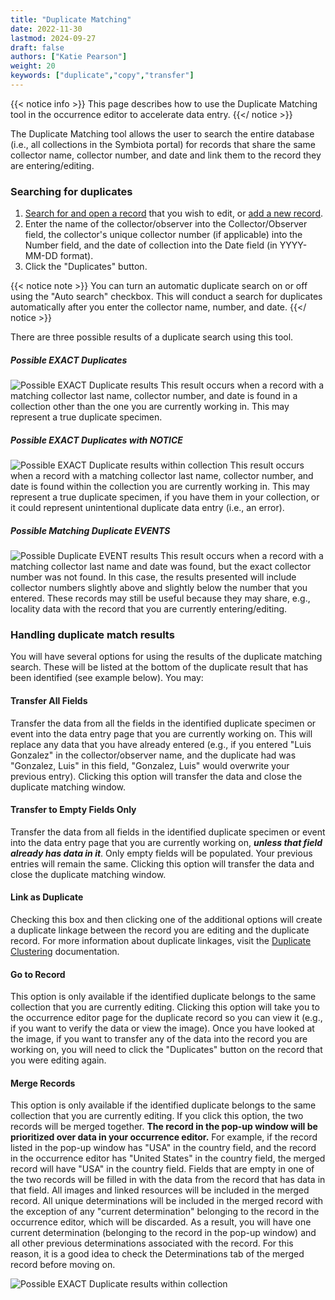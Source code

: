 ```yaml
---
title: "Duplicate Matching"
date: 2022-11-30
lastmod: 2024-09-27
draft: false
authors: ["Katie Pearson"]
weight: 20
keywords: ["duplicate","copy","transfer"]
---
```


{{< notice info >}}
  This page describes how to use the Duplicate Matching tool in the occurrence editor to accelerate data entry.
{{</ notice >}}

The Duplicate Matching tool allows the user to search the entire database (i.e., all collections in the Symbiota portal) for records that share the same collector name, collector number, and date and link them to the record they are entering/editing.

### Searching for duplicates

1. [Search for and open a record](/symbiota-docs/editor/edit/) that you wish to edit, or [add a new record](/symbiota-docs/editor/add/full/).
2. Enter the name of the collector/observer into the Collector/Observer field, the collector's unique collector number (if applicable) into the Number field, and the date of collection into the Date field (in YYYY-MM-DD format).
3. Click the "Duplicates" button.

{{< notice note >}}
You can turn an automatic duplicate search on or off using the "Auto search" checkbox. This will conduct a search for duplicates automatically after you enter the collector name, number, and date.
{{</ notice >}}

There are three possible results of a duplicate search using this tool.

##### Possible EXACT Duplicates
![Possible EXACT Duplicate results](/symbiota-docs/images/exactdupe.PNG)
This result occurs when a record with a matching collector last name, collector number, and date is found in a collection other than the one you are currently working in. This may represent a true duplicate specimen.

##### Possible EXACT Duplicates with NOTICE
![Possible EXACT Duplicate results within collection](/symbiota-docs/images/exactdupeincol.png)
This result occurs when a record with a matching collector last name, collector number, and date is found within the collection you are currently working in. This may represent a true duplicate specimen, if you have them in your collection, or it could represent unintentional duplicate data entry (i.e., an error).

##### Possible Matching Duplicate EVENTS
![Possible Duplicate EVENT results](/symbiota-docs/images/dupematchevent.PNG)
This result occurs when a record with a matching collector last name and date was found, but the exact collector number was not found. In this case, the results presented will include collector numbers slightly above and slightly below the number that you entered. These records may still be useful because they may share, e.g., locality data with the record that you are currently entering/editing.

### Handling duplicate match results

You will have several options for using the results of the duplicate matching search. These will be listed at the bottom of the duplicate result that has been identified (see example below). You may:

#### Transfer All Fields

Transfer the data from all the fields in the identified duplicate specimen or event into the data entry page that you are currently working on. This will replace any data that you have already entered (e.g., if you entered "Luis Gonzalez" in the collector/observer name, and the duplicate had was "Gonzalez, Luis" in this field, "Gonzalez, Luis" would overwrite your previous entry). Clicking this option will transfer the data and close the duplicate matching window.

#### Transfer to Empty Fields Only

Transfer the data from all fields in the identified duplicate specimen or event into the data entry page that you are currently working on, ***unless that field already has data in it***. Only empty fields will be populated. Your previous entries will remain the same. Clicking this option will transfer the data and close the duplicate matching window.

#### Link as Duplicate
Checking this box and then clicking one of the additional options will create a duplicate linkage between the record you are editing and the duplicate record. For more information about duplicate linkages, visit the [Duplicate Clustering](/symbiota-docs/coll_manager/dup/) documentation.

#### Go to Record
This option is only available if the identified duplicate belongs to the same collection that you are currently editing. Clicking this option will take you to the occurrence editor page for the duplicate record so you can view it (e.g., if you want to verify the data or view the image). Once you have looked at the image, if you want to transfer any of the data into the record you are working on, you will need to click the "Duplicates" button on the record that you were editing again.

#### Merge Records
This option is only available if the identified duplicate belongs to the same collection that you are currently editing. If you click this option, the two records will be merged together. **The record in the pop-up window will be prioritized over data in your occurrence editor.** For example, if the record listed in the pop-up window has "USA" in the country field, and the record in the occurrence editor has "United States" in the country field, the merged record will have "USA" in the country field. Fields that are empty in one of the two records will be filled in with the data from the record that has data in that field. All images and linked resources will be included in the merged record. All unique determinations will be included in the merged record with the exception of any "current determination" belonging to the record in the occurrence editor, which will be discarded. As a result, you will have one current determination (belonging to the record in the pop-up window) and all other previous determinations associated with the record. For this reason, it is a good idea to check the Determinations tab of the merged record before moving on.

![Possible EXACT Duplicate results within collection](/symbiota-docs/images/exactdupeincolfull.PNG)
